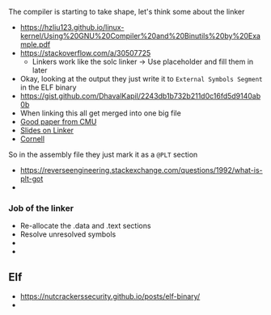 The compiler is starting to take shape, let's think some about the linker
- https://hzliu123.github.io/linux-kernel/Using%20GNU%20Compiler%20and%20Binutils%20by%20Example.pdf
- https://stackoverflow.com/a/30507725
  - Linkers work like the solc linker -> Use placeholder and fill them in later
- Okay, looking at the output they just write it to `External Symbols Segment` in the ELF binary
- https://gist.github.com/DhavalKapil/2243db1b732b211d0c16fd5d9140ab0b
- When linking this all get merged into one big file
- [Good paper from CMU](http://csapp.cs.cmu.edu/2e/ch7-preview.pdf)
- [Slides on Linker](https://accu.org/conf-docs/PDFs_2017/Peter_Smith_Slides.pdf)
- [Cornell](http://www.cs.cornell.edu/courses/cs3410/2013sp/lecture/14-linkers-w-g.pdf)


So in the assembly file they just mark it as a `@PLT` section
- https://reverseengineering.stackexchange.com/questions/1992/what-is-plt-got
- 

### Job of the linker
- Re-allocate the .data and .text sections
- Resolve unresolved symbols
- 
- 

## Elf
- https://nutcrackerssecurity.github.io/posts/elf-binary/
- 